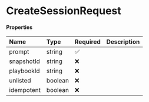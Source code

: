 # CreateSessionRequest

**Properties**

| Name       | Type    | Required | Description |
| :--------- | :------ | :------- | :---------- |
| prompt     | string  | ✅       |             |
| snapshotId | string  | ❌       |             |
| playbookId | string  | ❌       |             |
| unlisted   | boolean | ❌       |             |
| idempotent | boolean | ❌       |             |
